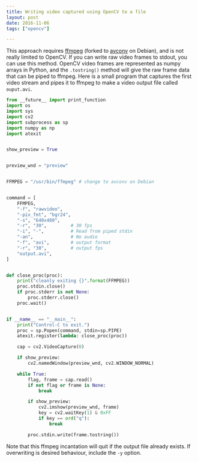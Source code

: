 ```yaml
---
title: Writing video captured using OpenCV to a file
layout: post
date: 2016-11-06
tags: ["opencv"]

---
```

This approach requires [ffmpeg][1] (forked to [avconv][2] on Debian), and is not
really limited to OpenCV. If you can write raw video frames to stdout, you can
use this method. OpenCV video frames are represented as numpy arrays in Python,
and the `.tostring()` method will give the raw frame data that can be piped to
ffmpeg. Here is a small program that captures the first video stream and pipes
it to ffmpeg to make a video output file called `ouput.avi`.

```python
from __future__ import print_function
import os
import sys
import cv2
import subprocess as sp
import numpy as np
import atexit


show_preview = True


preview_wnd = "preview"


FFMPEG = "/usr/bin/ffmpeg" # change to avconv on Debian


command = [
    FFMPEG,
    "-f", "rawvideo",
    "-pix_fmt", "bgr24",
    "-s", "640x480", 
    "-r", "30",         # 30 fps
    "-i", "-",          # Read from piped stdin
    "-an",              # No audio
    "-f", "avi",        # output format
    "-r", "30",         # output fps
    "output.avi",
]


def close_proc(proc):
    print("cleanly exiting {}".format(FFMPEG))
    proc.stdin.close()
    if proc.stderr is not None:
        proc.stderr.close()
    proc.wait()


if __name__ == "__main__":
    print("Control-C to exit.")
    proc = sp.Popen(command, stdin=sp.PIPE)
    atexit.register(lambda: close_proc(proc))

    cap = cv2.VideoCapture(0)

    if show_preview:
        cv2.namedWindow(preview_wnd, cv2.WINDOW_NORMAL)

    while True:
        flag, frame = cap.read()
        if not flag or frame is None:
            break

        if show_preview:
            cv2.imshow(preview_wnd, frame)
            key = cv2.waitKey(1) & 0xFF
            if key == ord("q"):
                break

        proc.stdin.write(frame.tostring())
```

Note that this ffmpeg incantation will quit if the output file already exists.
If overwriting is desired behaviour, include the `-y` option.


[1]:https://www.ffmpeg.org/
[2]:https://libav.org/avconv.html
